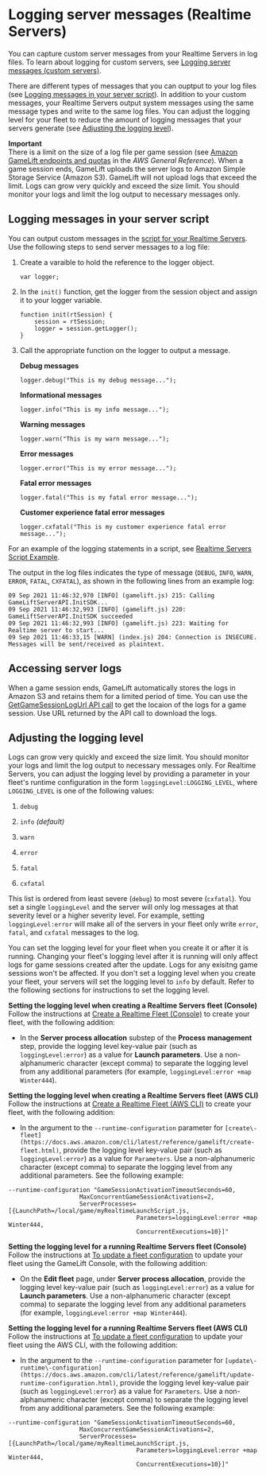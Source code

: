 # Logging server messages \(Realtime Servers\)<a name="logging-server-messages-rts"></a>

You can capture custom server messages from your Realtime Servers in log files\. To learn about logging for custom servers, see [Logging server messages \(custom servers\)](logging-server-messages-custom.md)\.

There are different types of messages that you can ouptput to your log files \(see [Logging messages in your server script](#logging-rts-messages-in-server-script)\)\. In addition to your custom messages, your Realtime Servers output system messages using the same message types and write to the same log files\. You can adjust the logging level for your fleet to reduce the amount of logging messages that your servers generate \(see [Adjusting the logging level](#adjusting-rts-logging-level)\)\.

**Important**  
There is a limit on the size of a log file per game session \(see [Amazon GameLift endpoints and quotas](https://docs.aws.amazon.com/general/latest/gr/gamelift.html) in the *AWS General Reference*\)\. When a game session ends, GameLift uploads the server logs to Amazon Simple Storage Service \(Amazon S3\)\. GameLift will not upload logs that exceed the limit\. Logs can grow very quickly and exceed the size limit\. You should monitor your logs and limit the log output to necessary messages only\.

## Logging messages in your server script<a name="logging-rts-messages-in-server-script"></a>

You can output custom messages in the [script for your Realtime Servers](realtime-script.md)\. Use the following steps to send server messages to a log file:

1. Create a varaible to hold the reference to the logger object\.

   ```
   var logger;
   ```

1. In the `init()` function, get the logger from the session object and assign it to your logger variable\.

   ```
   function init(rtSession) {
       session = rtSession;
       logger = session.getLogger();
   }
   ```

1. Call the appropriate function on the logger to output a message\.

   **Debug messages**

   ```
   logger.debug("This is my debug message...");
   ```

   **Informational messages**

   ```
   logger.info("This is my info message...");
   ```

   **Warning messages**

   ```
   logger.warn("This is my warn message...");
   ```

   **Error messages**

   ```
   logger.error("This is my error message...");
   ```

   **Fatal error messages**

   ```
   logger.fatal("This is my fatal error message...");
   ```

   **Customer experience fatal error messages**

   ```
   logger.cxfatal("This is my customer experience fatal error message...");
   ```

For an example of the logging statements in a script, see [Realtime Servers Script Example](realtime-script.md#realtime-script-examples)\.

The output in the log files indicates the type of message \(`DEBUG`, `INFO`, `WARN`, `ERROR`, `FATAL`, `CXFATAL`\), as shown in the following lines from an example log:

```
09 Sep 2021 11:46:32,970 [INFO] (gamelift.js) 215: Calling GameLiftServerAPI.InitSDK...
09 Sep 2021 11:46:32,993 [INFO] (gamelift.js) 220: GameLiftServerAPI.InitSDK succeeded
09 Sep 2021 11:46:32,993 [INFO] (gamelift.js) 223: Waiting for Realtime server to start...
09 Sep 2021 11:46:33,15 [WARN] (index.js) 204: Connection is INSECURE. Messages will be sent/received as plaintext.
```

## Accessing server logs<a name="accessing-rts-server-logs"></a>

When a game session ends, GameLift automatically stores the logs in Amazon S3 and retains them for a limited period of time\. You can use the [GetGameSessionLogUrl API call](https://docs.aws.amazon.com/gamelift/latest/apireference/API_GetGameSessionLogUrl.html) to get the locaion of the logs for a game session\. Use URL returned by the API call to download the logs\.

## Adjusting the logging level<a name="adjusting-rts-logging-level"></a>

Logs can grow very quickly and exceed the size limit\. You should monitor your logs and limit the log output to necessary messages only\. For Realtime Servers, you can adjust the logging level by providing a parameter in your fleet's runtime configuration in the form `loggingLevel:LOGGING_LEVEL`, where `LOGGING_LEVEL` is one of the following values:

1. `debug`

1. `info` *\(default\)*

1. `warn`

1. `error`

1. `fatal`

1. `cxfatal`

This list is ordered from least severe \(`debug`\) to most severe \(`cxfatal`\)\. You set a single `loggingLevel` and the server will only log messages at that severity level or a higher severity level\. For example, setting `loggingLevel:error` will make all of the servers in your fleet only write `error`, `fatal`, and `cxfatal` messages to the log\.

You can set the logging level for your fleet when you create it or after it is running\. Changing your fleet's logging level after it is running will only affect logs for game sessions created after the update\. Logs for any exisitng game sessions won't be affected\. If you don't set a logging level when you create your fleet, your servers will set the logging level to `info` by default\. Refer to the following sections for instructions to set the logging level\.

**Setting the logging level when creating a Realtime Servers fleet \(Console\)**  
Follow the instructions at [Create a Realtime Fleet \(Console\)](realtime-fleets-creating.md#realtime-fleets-creating-console) to create your fleet, with the following addition:
+ In the **Server process allocation** substep of the **Process management** step, provide the logging level key\-value pair \(such as `loggingLevel:error`\) as a value for **Launch parameters**\. Use a non\-alphanumeric character \(except comma\) to separate the logging level from any additional parameters \(for example, `loggingLevel:error +map Winter444`\)\.

**Setting the logging level when creating a Realtime Servers fleet \(AWS CLI\)**  
Follow the instructions at [Create a Realtime Fleet \(AWS CLI\)](realtime-fleets-creating.md#realtime-fleets-creating-aws-cli) to create your fleet, with the following addition:
+ In the argument to the `--runtime-configuration` parameter for `[create\-fleet](https://docs.aws.amazon.com/cli/latest/reference/gamelift/create-fleet.html)`, provide the logging level key\-value pair \(such as `loggingLevel:error`\) as a value for `Parameters`\. Use a non\-alphanumeric character \(except comma\) to separate the logging level from any additional parameters\. See the following example:

```
--runtime-configuration "GameSessionActivationTimeoutSeconds=60,
                    MaxConcurrentGameSessionActivations=2,
                    ServerProcesses=[{LaunchPath=/local/game/myRealtimeLaunchScript.js,
                                    Parameters=loggingLevel:error +map Winter444,
                                    ConcurrentExecutions=10}]"
```

**Setting the logging level for a running Realtime Servers fleet \(Console\)**  
Follow the instructions at [To update a fleet configuration](fleets-editing.md#fleets-update) to update your fleet using the GameLift Console, with the following addition:
+ On the **Edit fleet** page, under **Server process allocation**, provide the logging level key\-value pair \(such as `loggingLevel:error`\) as a value for **Launch parameters**\. Use a non\-alphanumeric character \(except comma\) to separate the logging level from any additional parameters \(for example, `loggingLevel:error +map Winter444`\)\.

**Setting the logging level for a running Realtime Servers fleet \(AWS CLI\)**  
Follow the instructions at [To update a fleet configuration](fleets-editing.md#fleets-update) to update your fleet using the AWS CLI, with the following addition:
+ In the argument to the `--runtime-configuration` parameter for `[update\-runtime\-configuration](https://docs.aws.amazon.com/cli/latest/reference/gamelift/update-runtime-configuration.html)`, provide the logging level key\-value pair \(such as `loggingLevel:error`\) as a value for `Parameters`\. Use a non\-alphanumeric character \(except comma\) to separate the logging level from any additional parameters\. See the following example:

```
--runtime-configuration "GameSessionActivationTimeoutSeconds=60,
                    MaxConcurrentGameSessionActivations=2,
                    ServerProcesses=[{LaunchPath=/local/game/myRealtimeLaunchScript.js,
                                    Parameters=loggingLevel:error +map Winter444,
                                    ConcurrentExecutions=10}]"
```